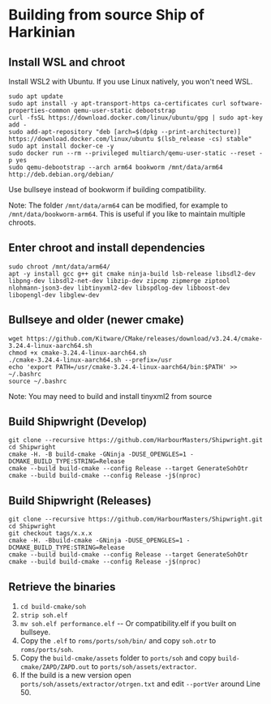 # Building from source Ship of Harkinian

## Install WSL and chroot
Install WSL2 with Ubuntu. If you use Linux natively, you won't need WSL.
```
sudo apt update
sudo apt install -y apt-transport-https ca-certificates curl software-properties-common qemu-user-static debootstrap
curl -fsSL https://download.docker.com/linux/ubuntu/gpg | sudo apt-key add -
sudo add-apt-repository "deb [arch=$(dpkg --print-architecture)] https://download.docker.com/linux/ubuntu $(lsb_release -cs) stable"
sudo apt install docker-ce -y
sudo docker run --rm --privileged multiarch/qemu-user-static --reset -p yes
sudo qemu-debootstrap --arch arm64 bookworm /mnt/data/arm64 http://deb.debian.org/debian/
```

Use bullseye instead of bookworm if building compatibility.

Note: The folder `/mnt/data/arm64` can be modified, for example to `/mnt/data/bookworm-arm64`. This is useful if you like to maintain multiple chroots.

## Enter chroot and install dependencies
```
sudo chroot /mnt/data/arm64/
apt -y install gcc g++ git cmake ninja-build lsb-release libsdl2-dev libpng-dev libsdl2-net-dev libzip-dev zipcmp zipmerge ziptool nlohmann-json3-dev libtinyxml2-dev libspdlog-dev libboost-dev libopengl-dev libglew-dev
```

## Bullseye and older (newer cmake)
```
wget https://github.com/Kitware/CMake/releases/download/v3.24.4/cmake-3.24.4-linux-aarch64.sh
chmod +x cmake-3.24.4-linux-aarch64.sh
./cmake-3.24.4-linux-aarch64.sh --prefix=/usr
echo 'export PATH=/usr/cmake-3.24.4-linux-aarch64/bin:$PATH' >> ~/.bashrc
source ~/.bashrc
```

Note: You may need to build and install tinyxml2 from source

## Build Shipwright (Develop)
```
git clone --recursive https://github.com/HarbourMasters/Shipwright.git
cd Shipwright
cmake -H. -B build-cmake -GNinja -DUSE_OPENGLES=1 -DCMAKE_BUILD_TYPE:STRING=Release
cmake --build build-cmake --config Release --target GenerateSohOtr
cmake --build build-cmake --config Release -j$(nproc)
```

## Build Shipwright (Releases)
```
git clone --recursive https://github.com/HarbourMasters/Shipwright.git
cd Shipwright
git checkout tags/x.x.x
cmake -H. -Bbuild-cmake -GNinja -DUSE_OPENGLES=1 -DCMAKE_BUILD_TYPE:STRING=Release
cmake --build build-cmake --config Release --target GenerateSohOtr
cmake --build build-cmake --config Release -j$(nproc)
```

## Retrieve the binaries
1.  `cd build-cmake/soh`
2.  `strip soh.elf`
3.  `mv soh.elf performance.elf` -- Or compatibility.elf if you built on bullseye.
4.  Copy the `.elf` to `roms/ports/soh/bin/` and copy `soh.otr` to `roms/ports/soh`.
5.  Copy the `build-cmake/assets` folder to `ports/soh` and copy `build-cmake/ZAPD/ZAPD.out` to `ports/soh/assets/extractor`.
6.  If the build is a new version open `ports/soh/assets/extractor/otrgen.txt` and edit `--portVer` around Line 50.